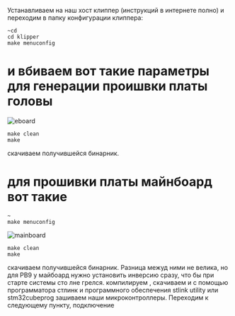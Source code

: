 Устанавливаем на наш хост клиппер (инструкций в интернете полно) и переходим в папку конфигурации клиппера:
```shell
~cd
cd klipper
make menuconfig
``` 
# и вбиваем вот такие параметры для генерации проишвки платы головы
![eboard](https://i.ibb.co/pz9dkrV/Screenshot-5.png)
```shell
make clean
make
```
скачиваем получившейся бинарник.

# для прошивки платы майнбоард вот такие
```shell
~
make menuconfig
``` 
![mainboard](https://i.ibb.co/xGCpB4f/Screenshot-6.png)
```shell
make clean
make
```
скачиваем получившейся бинарник.
Разница межуд ними не велика, но для PB9 у майбоард нужно установить инверсию сразу, что бы при старте системы сто лне грелся.
компилируем , скачиваем и с помощью программатора стлинк и программного обеспечения stlink utility или stm32cubeprog  зашиваем наши микроконтроллеры.
Переходим к следующему пункту, подключение
